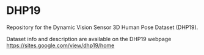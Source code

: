 # DHP19
Repository for the Dynamic Vision Sensor 3D Human Pose Dataset (DHP19).

Dataset info and description are available on the DHP19 webpage https://sites.google.com/view/dhp19/home 
